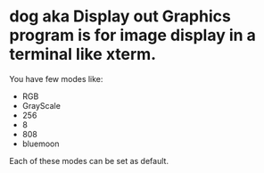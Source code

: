 # dog aka Display out Graphics program is for image display in a terminal like xterm.

You have few modes like:
- RGB
- GrayScale
- 256
- 8
- 808
- bluemoon

Each of these modes can be set as default.

